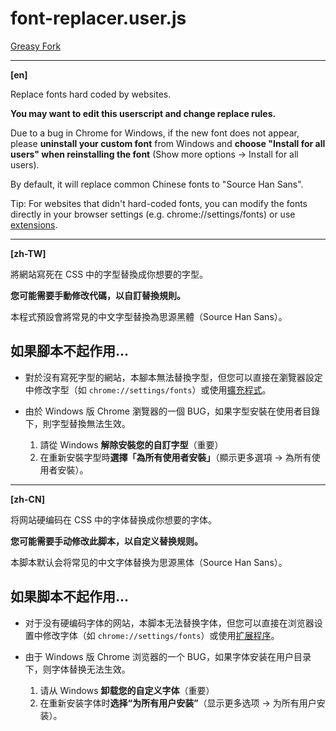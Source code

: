 # font-replacer.user.js

[Greasy Fork](https://greasyfork.org/scripts/437944-font-replacer)

----
**[en]**

Replace fonts hard coded by websites.

**You may want to edit this userscript and change replace rules.**

Due to a bug in Chrome for Windows, if the new font does not appear, please **uninstall your custom font** from Windows and **choose "Install for all users" when reinstalling the font** (Show more options -> Install for all users).

By default, it will replace common Chinese fonts to "Source Han Sans".

Tip: For websites that didn't hard-coded fonts, you can modify the fonts directly in your browser settings (e.g. chrome://settings/fonts) or use [extensions](https://chrome.google.com/webstore/detail/advanced-font-settings/caclkomlalccbpcdllchkeecicepbmbm).

----
**[zh-TW]**

將網站寫死在 CSS 中的字型替換成你想要的字型。

**您可能需要手動修改代碼，以自訂替換規則。**

本程式預設會將常見的中文字型替換為思源黑體（Source Han Sans）。

## 如果腳本不起作用...

- 對於沒有寫死字型的網站，本腳本無法替換字型，但您可以直接在瀏覽器設定中修改字型（如 `chrome://settings/fonts`）或使用[擴充程式](https://chrome.google.com/webstore/detail/advanced-font-settings/caclkomlalccbpcdllchkeecicepbmbm)。

- 由於 Windows 版 Chrome 瀏覽器的一個 BUG，如果字型安裝在使用者目錄下，則字型替換無法生效。
  1. 請從 Windows **解除安裝您的自訂字型**（重要）
  2. 在重新安裝字型時**選擇「為所有使用者安裝」**（顯示更多選項 -> 為所有使用者安裝）。

----
**[zh-CN]**

将网站硬编码在 CSS 中的字体替换成你想要的字体。

**您可能需要手动修改此脚本，以自定义替换规则。**

本脚本默认会将常见的中文字体替换为思源黑体（Source Han Sans）。

## 如果脚本不起作用...

- 对于没有硬编码字体的网站，本脚本无法替换字体，但您可以直接在浏览器设置中修改字体（如 `chrome://settings/fonts`）或使用[扩展程序](https://chrome.google.com/webstore/detail/advanced-font-settings/caclkomlalccbpcdllchkeecicepbmbm)。

- 由于 Windows 版 Chrome 浏览器的一个 BUG，如果字体安装在用户目录下，则字体替换无法生效。
  1. 请从 Windows **卸载您的自定义字体**（重要）
  2. 在重新安装字体时**选择“为所有用户安装”**（显示更多选项 -> 为所有用户安装）。
